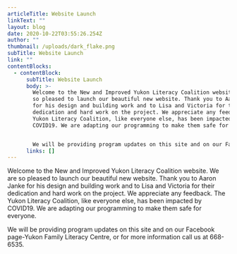 ```yaml
---
articleTitle: Website Launch
linkText: ""
layout: blog
date: 2020-10-22T03:55:26.254Z
author: ""
thumbnail: /uploads/dark_flake.png
subTitle: Website Launch
link: ""
contentBlocks:
  - contentBlock:
      subTitle: Website Launch
      body: >-
        Welcome to the New and Improved Yukon Literacy Coalition website. We are
        so pleased to launch our beautiful new website. Thank you to Aaron Janke
        for his design and building work and to Lisa and Victoria for their
        dedication and hard work on the project. We appreciate any feedback. The
        Yukon Literacy Coalition, like everyone else, has been impacted by
        COVID19. We are adapting our programming to make them safe for everyone.


        We will be providing program updates on this site and on our Facebook page-Yukon Family Literacy Centre, or for more information call us at 668-6535.
      links: []
---
```


Welcome to the New and Improved Yukon Literacy Coalition website. We are so pleased to launch our beautiful new website. Thank you to Aaron Janke for his design and building work and to Lisa and Victoria for their dedication and hard work on the project. We appreciate any feedback. The Yukon Literacy Coalition, like everyone else, has been impacted by COVID19. We are adapting our programming to make them safe for everyone.

We will be providing program updates on this site and on our Facebook page-Yukon Family Literacy Centre, or for more information call us at 668-6535.
